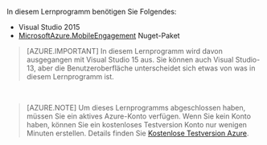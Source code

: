 
In diesem Lernprogramm benötigen Sie Folgendes:

+ Visual Studio 2015
+ [MicrosoftAzure.MobileEngagement](http://go.microsoft.com/?linkid=9864592) Nuget-Paket

> [AZURE.IMPORTANT] In diesem Lernprogramm wird davon ausgegangen mit Visual Studio 15 aus. Sie können auch Visual Studio-13, aber die Benutzeroberfläche unterscheidet sich etwas von was in diesem Lernprogramm ist.

&nbsp;


> [AZURE.NOTE] Um dieses Lernprogramms abgeschlossen haben, müssen Sie ein aktives Azure-Konto verfügen. Wenn Sie kein Konto haben, können Sie ein kostenloses Testversion Konto nur wenigen Minuten erstellen. Details finden Sie [Kostenlose Testversion Azure](https://azure.microsoft.com/pricing/free-trial/?WT.mc_id=A0E0E5C02&amp;returnurl=http%3A%2F%2Fazure.microsoft.com%2Fen-us%2Fdocumentation%2Farticles%2Fmobile-engagement-windows-store-dotnet-get-started).
